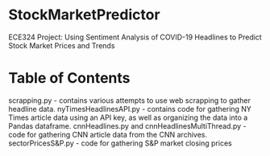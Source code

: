 # StockMarketPredictor
ECE324 Project: Using Sentiment Analysis of COVID-19 Headlines to Predict Stock Market Prices and Trends

# Table of Contents
scrapping.py - contains various attempts to use web scrapping to gather headline data.
nyTimesHeadlinesAPI.py - contains code for gathering NY Times article data using an API key, as well as organizing the data into a Pandas dataframe.
cnnHeadlines.py and cnnHeadlinesMultiThread.py - code for gathering CNN article data from the CNN archives.
sectorPricesS&P.py - code for gathering S&P market closing prices

